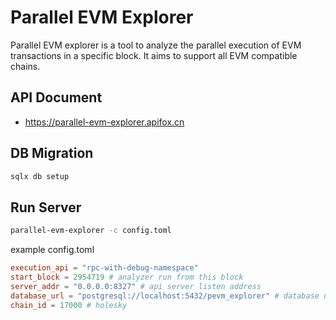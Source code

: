 # Parallel EVM Explorer

Parallel EVM explorer is a tool to analyze the parallel execution of EVM transactions in a specific block. It aims to support all EVM compatible chains.

## API Document

* <https://parallel-evm-explorer.apifox.cn>

## DB Migration

```sh
sqlx db setup
```

## Run Server

```sh
parallel-evm-explorer -c config.toml
```

example config.toml

```toml
execution_api = "rpc-with-debug-namespace"
start_block = 2954719 # analyzer run from this block
server_addr = "0.0.0.0:8327" # api server listen address
database_url = "postgresql://localhost:5432/pevm_explorer" # database url
chain_id = 17000 # holesky
```
